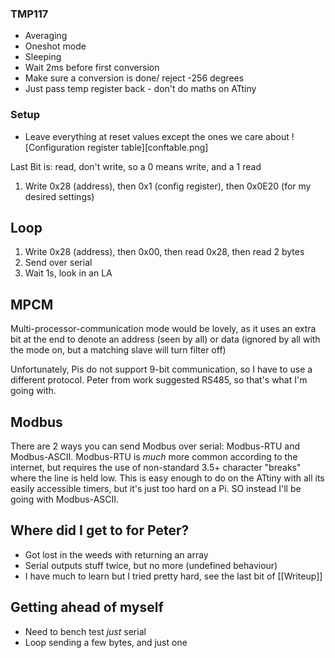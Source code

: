 ### TMP117
- Averaging
- Oneshot mode
- Sleeping
- Wait 2ms before first conversion
- Make sure a conversion is done/ reject -256 degrees
- Just pass temp register back - don't do maths on ATtiny

### Setup
- Leave everything at reset values except the ones we care about
![Configuration register table][conftable.png]

Last Bit is: read, don't write, so a 0 means write, and a 1 read

1. Write 0x28 (address), then 0x1 (config register), then 0x0E20 (for my desired settings)

## Loop
1. Write 0x28 (address), then 0x00, then read 0x28, then read 2 bytes
2. Send over serial
3. Wait 1s, look in an LA

## MPCM
Multi-processor-communication mode would be lovely, as it uses an extra bit at the end to denote an address (seen by all) or data (ignored by all with the mode on, but a matching slave will turn filter off)

Unfortunately, Pis do not support 9-bit communication, so I have to use a different protocol. Peter from work suggested RS485, so that's what I'm going with.

## Modbus
There are 2 ways you can send Modbus over serial: Modbus-RTU and Modbus-ASCII. Modbus-RTU is *much* more common according to the internet, but requires the use of non-standard 3.5+ character "breaks" where the line is held low. This is easy enough to do on the ATtiny with all its easily accessible timers, but it's just too hard on a Pi. SO instead I'll be going with Modbus-ASCII. 

## Where did I get to for Peter?
- Got lost in the weeds with returning an array
- Serial outputs stuff twice, but no more (undefined behaviour)
- I have much to learn but I tried pretty hard, see the last bit of [[Writeup]]

## Getting ahead of myself
- Need to bench test *just* serial
- Loop sending a few bytes, and just one